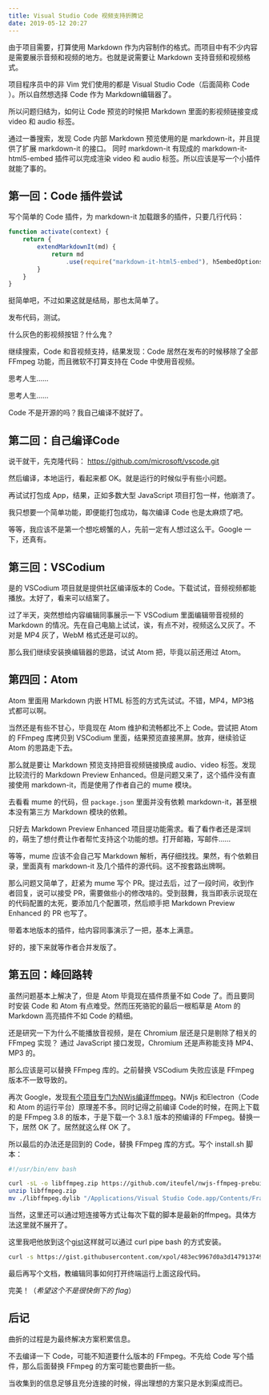 ```yaml
---
title: Visual Studio Code 视频支持折腾记
date: 2019-05-12 20:27
---
```


由于项目需要，打算使用 Markdown 作为内容制作的格式。而项目中有不少内容是需要展示音频和视频的地方。也就是说需要让 Markdown 支持音频和视频格式。

项目程序员中的非 Vim 党们使用的都是 Visual Studio Code（后面简称 Code ）。所以自然想选择 Code 作为 Markdown编辑器了。

所以问题归结为，如何让 Code 预览的时候把 Markdown 里面的影视频链接变成 video 和 audio 标签。

通过一番搜索，发现 Code 内部 Markdown 预览使用的是 markdown-it，并且提供了扩展 markdown-it 的接口。
同时 markdown-it 有现成的 markdown-it-html5-embed 插件可以完成渲染 video 和 audio 标签。所以应该是写一个小插件就能了事的。

## 第一回：Code 插件尝试

写个简单的 Code 插件，为 markdown-it 加载跟多的插件，只要几行代码：

```javascript
function activate(context) {
    return {
        extendMarkdownIt(md) {
            return md
                .use(require("markdown-it-html5-embed"), h5embedOptions);
        }
    }
}
```

挺简单吧，不过如果这就是结局，那也太简单了。

发布代码，测试。

什么灰色的影视频按钮？什么鬼？

继续搜索，Code 和音视频支持，结果发现：Code 居然在发布的时候移除了全部 FFmpeg 功能，而且微软不打算支持在 Code 中使用音视频。

思考人生……

思考人生……

Code 不是开源的吗？我自己编译不就好了。

## 第二回：自己编译Code
说干就干，先克隆代码： https://github.com/microsoft/vscode.git

然后编译，本地运行，看起来都 OK。就是运行的时候似乎有些小问题。

再试试打包成  App，结果，正如多数大型 JavaScript 项目打包一样，他崩溃了。

我只想要一个简单功能，即便能打包成功，每次编译 Code 也是太麻烦了吧。

等等，我应该不是第一个想吃螃蟹的人，先前一定有人想过这么干。Google 一下，还真有。

## 第三回：VSCodium
是的 VSCodium 项目就是提供社区编译版本的 Code。下载试试，音频视频都能播放。太好了，看来可以结案了。

过了半天，突然想给内容编辑同事展示一下 VSCodium 里面编辑带音视频的Markdown 的情况。先在自己电脑上试试，诶，有点不对，视频这么又灰了。不对是 MP4 灰了，WebM 格式还是可以的。

那么我们继续安装换编辑器的思路，试试 Atom 把，毕竟以前还用过 Atom。

## 第四回：Atom
Atom 里面用 Markdown 内嵌 HTML 标签的方式先试试。不错，MP4，MP3格式都可以啊。

当然还是有些不甘心，毕竟现在 Atom 维护和流畅都比不上 Code。尝试把 Atom 的 FFmpeg 库拷贝到 VSCodium 里面，结果预览直接黑屏。放弃，继续验证 Atom 的思路走下去。

那么就是要让 Markdown 预览支持把音视频链接换成 audio、video 标签。发现比较流行的 Markdown Preview Enhanced。但是问题又来了，这个插件没有直接使用 markdown-it，而是使用了作者自己的 mume 模块。

去看看 mume 的代码，但 `package.json` 里面并没有依赖 markdown-it，甚至根本没有第三方 Markdown 模块的依赖。

只好去 Markdown Preview Enhanced 项目提功能需求。看了看作者还是深圳的，萌生了想付费让作者帮忙支持这个功能的想。打开邮箱，写邮件……

等等，mume 应该不会自己写 Markdown 解析，再仔细找找。果然，有个依赖目录，里面真有 markdown-it 及几个插件的源代码。这不按套路出牌啊。

那么问题又简单了，赶紧为 mume 写个 PR。提过去后，过了一段时间，收到作者回复，说可以接受 PR，需要做些小的修改啥的。受到鼓舞，我当即表示说现在的代码配置的太死，要添加几个配置项，然后顺手把 Markdown Preview Enhanced 的 PR 也写了。

带着本地版本的插件，给内容同事演示了一把，基本上满意。

好的，接下来就等作者合并发版了。

## 第五回：峰回路转
虽然问题基本上解决了，但是 Atom 毕竟现在插件质量不如 Code 了。而且要同时安装 Code 和 Atom 有点难受。然而压死骆驼的最后一根稻草是 Atom 的 Markdown 高亮插件不如 Code 的精细。

还是研究一下为什么不能播放音视频，是在 Chromium 层还是只是剔除了相关的 FFmpeg 实现？
通过 JavaScript 接口发现，Chromium 还是声称能支持 MP4、MP3 的。

那么应该是可以替换 FFmpeg 库的。之前替换 VSCodium 失败应该是 FFmpeg 版本不一致导致的。

再次 Google，发现[有个项目专门为NWjs编译ffmpeg](https://github.com/iteufel/nwjs-ffmpeg-prebuilt)。NWjs 和Electron（Code 和 Atom 的运行平台）原理差不多。同时记得之前编译 Code的时候，在网上下载的是 FFmpeg 3.8 的版本，于是下载一个 3.8.1 版本的预编译的 FFmpeg。替换一下，居然 OK 了。居然就这么样 OK 了。

所以最后的办法还是回到的 Code，替换 FFmpeg 库的方式。写个 install.sh 脚本：

```bash
#!/usr/bin/env bash

curl -sL -o libffmpeg.zip https://github.com/iteufel/nwjs-ffmpeg-prebuilt/releases/download/0.38.1/0.38.1-osx-x64.zip
unzip libffmpeg.zip
mv ./libffmpeg.dylib "/Applications/Visual Studio Code.app/Contents/Frameworks/Electron Framework.framework/Versions/A/Libraries/libffmpeg.dylib"
```

当然，这里还可以通过短连接等方式让每次下载的脚本是最新的ffmpeg。具体方法这里就不展开了。

这里我吧他放到这个[gist](https://gist.github.com/xpol/483ec9967d0a3d14791374947ecf0ec8)这样就可以通过 curl pipe bash 的方式安装。

```bash
curl -s https://gist.githubusercontent.com/xpol/483ec9967d0a3d14791374947ecf0ec8/raw/4083e7563f48b9de57503932fce6c2512f70f5c8/install.sh | bash
```

最后再写个文档，教编辑同事如何打开终端运行上面这段代码。

完美！（*希望这个不是很快倒下的 flag*）

## 后记
曲折的过程是为最终解决方案积累信息。

不去编译一下 Code，可能不知道要什么版本的 FFmpeg。不先给 Code 写个插件，那么后面替换 FFmpeg 的方案可能也要曲折一些。

当收集到的信息足够且充分连接的时候，得出理想的方案只是水到渠成而已。


